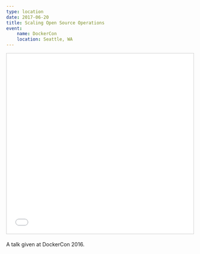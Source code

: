 ```yaml
---
type: location
date: 2017-06-20
title: Scaling Open Source Operations
event:
    name: DockerCon
    location: Seattle, WA
---
```



<iframe src="//www.slideshare.net/slideshow/embed_code/key/nOYIwASwHssRVF" width="595" height="485" frameborder="0" marginwidth="0" marginheight="0" scrolling="no" style="border:1px solid #CCC; border-width:1px; margin-bottom:5px; max-width: 100%;" allowfullscreen> </iframe>

A talk given at DockerCon 2016.
